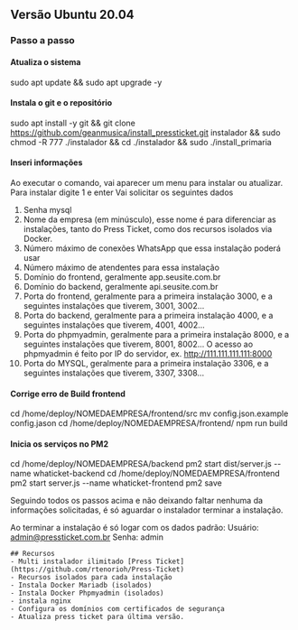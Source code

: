 ## Versão Ubuntu 20.04 
### Passo a passo

#### Atualiza o sistema
sudo apt update && sudo apt upgrade -y

#### Instala o git e o repositório
sudo apt install -y git && git clone https://github.com/geanmusica/install_pressticket.git instalador && sudo chmod -R 777 ./instalador && cd ./instalador && sudo ./install_primaria

#### Inseri informações
Ao executar o comando, vai aparecer um menu para instalar ou atualizar.
Para instalar digite 1 e enter
Vai solicitar os seguintes dados
1. Senha mysql
2. Nome da empresa (em minúsculo), esse nome é para diferenciar as instalações, tanto do Press Ticket, como dos recursos isolados via Docker.
3. Número máximo de conexões WhatsApp que essa instalação poderá usar
4. Número máximo de atendentes para essa instalação
5. Domínio do frontend, geralmente app.seusite.com.br
6. Domínio do backend, geralmente api.seusite.com.br
7. Porta do frontend, geralmente para a primeira instalação 3000, e a seguintes instalações que tiverem, 3001, 3002...
8. Porta do backend, geralmente para a primeira instalação 4000, e a seguintes instalações que tiverem, 4001, 4002...
9. Porta do phpmyadmin, geralmente para a primeira instalação 8000, e a seguintes instalações que tiverem, 8001, 8002...
O acesso ao phpmyadmin é feito por IP do servidor, ex. http://111.111.111.111:8000
10. Porta do MYSQL, geralmente para a primeira instalação 3306, e a seguintes instalações que tiverem, 3307, 3308...

#### Corrige erro de Build frontend
cd /home/deploy/NOMEDAEMPRESA/frontend/src
mv config.json.example config.jason
cd /home/deploy/NOMEDAEMPRESA/frontend/
npm run build

#### Inicia os serviços no PM2
cd /home/deploy/NOMEDAEMPRESA/backend
pm2 start dist/server.js --name whaticket-backend
cd /home/deploy/NOMEDAEMPRESA/frontend
pm2 start server.js --name whaticket-frontend
pm2 save


Seguindo todos os passos acima e não deixando faltar nenhuma da informações solicitadas, é só aguardar o instalador terminar a instalação.

Ao terminar a instalação é só logar com os dados padrão:
Usuário: admin@pressticket.com.br
Senha: admin

```
## Recursos 
- Multi instalador ilimitado [Press Ticket](https://github.com/rtenorioh/Press-Ticket)
- Recursos isolados para cada instalação
- Instala Docker Mariadb (isolados)
- Instala Docker Phpmyadmin (isolados)
- instala nginx
- Configura os domínios com certificados de segurança
- Atualiza press ticket para última versão.



